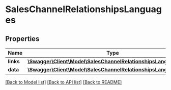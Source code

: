 # SalesChannelRelationshipsLanguages

## Properties
Name | Type | Description | Notes
------------ | ------------- | ------------- | -------------
**links** | [**\Swagger\Client\Model\SalesChannelRelationshipsLanguagesLinks**](SalesChannelRelationshipsLanguagesLinks.md) |  | [optional] 
**data** | [**\Swagger\Client\Model\SalesChannelRelationshipsLanguagesData[]**](SalesChannelRelationshipsLanguagesData.md) |  | [optional] 

[[Back to Model list]](../../README.md#documentation-for-models) [[Back to API list]](../../README.md#documentation-for-api-endpoints) [[Back to README]](../../README.md)


